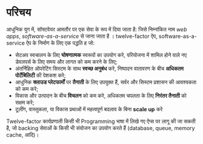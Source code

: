 परिचय
====

आधुनिक युग में, सॉफ्टवेयर आमतौर पर एक सेवा के रूप में दिया जाता है: जिसे निम्नांकित नाम *web apps*, *software-as-a-service* से जाना जाता है । twelve-factor ऐप, software-as-a-service ऐप के निर्माण के लिए एक पद्धति ह जो:

* सेटअप स्वचालन के लिए **घोषणात्मक** स्वरूपों का उपयोग करे, परियोजना में शामिल होने वाले नए डेवलपर्स के लिए समय और लागत को कम करने के लिए;
* अंतर्निहित ऑपरेटिंग सिस्टम के साथ **स्वच्छ अनुबंध** करे, निष्पादन वातावरण के बीच **अधिकतम पोर्टेबिलिटी** की पेशकश करे;
* आधुनिक **क्लाउड प्लेटफार्मों** पर **तैनाती** के लिए उपयुक्त हैं, सर्वर और सिस्टम प्रशासन की आवश्यकता को कम करे;
* विकास और उत्पादन के बीच **विचलन** को कम करे, अधिकतम चपलता के लिए **निरंतर तैनाती** को सक्षम करे;
* टूलींग, वास्तुकला, या विकास प्रथाओं में महत्वपूर्ण बदलाव के बिना **scale up** करे

Twelve-factor कार्यप्रणाली किसी भी Programming भाषा में लिखे गए ऐप्स पर लागू की जा सकती है, जो backing सेवाओं के किसी भी संयोजन का उपयोग करते हैं (database, queue, memory cache, आदि)।
